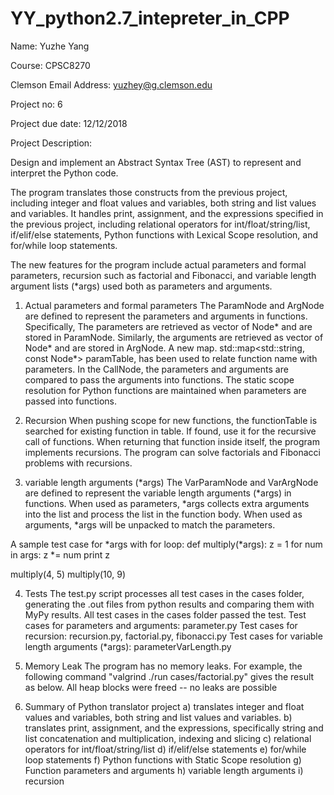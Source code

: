 # YY_python2.7_intepreter_in_CPP

Name: Yuzhe Yang

Course: CPSC8270

Clemson Email Address: yuzhey@g.clemson.edu

Project no: 6

Project due date: 12/12/2018

Project Description:

Design and implement an Abstract Syntax Tree (AST) to represent and interpret the Python code.

The program translates those constructs from the previous project, including integer and float values and variables, both string and list values and variables. It handles print, assignment, and the expressions specified in the previous project, including relational operators for int/float/string/list, if/elif/else statements, Python functions with Lexical Scope resolution, and for/while loop statements.

The new features for the program include actual parameters and formal parameters, recursion such as factorial and Fibonacci, and variable length argument lists (*args) used both as parameters and arguments.

1. Actual parameters and formal parameters
The ParamNode and ArgNode are defined to represent the parameters and arguments in functions. Specifically, The parameters are retrieved as vector of Node* and are stored in ParamNode. Similarly, the arguments are retrieved as vector of Node* and are stored in ArgNode. A new map. std::map<std::string, const Node*> paramTable, has been used to relate function name with parameters. In the CallNode, the parameters and arguments are compared to pass the arguments into functions. The static scope resolution for Python functions are maintained when parameters are passed into functions.

2. Recursion
When pushing scope for new functions, the functionTable is searched for existing function in table. If found, use it for the recursive call of functions. When returning that function inside itself, the program implements recursions. The program can solve factorials and Fibonacci problems with recursions.

3. variable length arguments (*args)
The VarParamNode and VarArgNode are defined to represent the variable length arguments (*args) in functions. When used as parameters, *args collects extra arguments into the list and process the list in the function body. When used as arguments, *args will be unpacked to match the parameters.

A sample test case for *args with for loop:
def multiply(*args):
    z = 1
    for num in args:
         z *= num
    print z

multiply(4, 5)
multiply(10, 9)

4. Tests
The test.py script processes all test cases in the cases folder, generating the .out files from python results and comparing them with MyPy results. All test cases in the cases folder passed the test.
Test cases for parameters and arguments: parameter.py
Test cases for recursion: recursion.py, factorial.py, fibonacci.py
Test cases for variable length arguments (*args): parameterVarLength.py

5. Memory Leak
The program has no memory leaks. For example, the following command "valgrind ./run cases/factorial.py" gives the result as below.
All heap blocks were freed -- no leaks are possible

6. Summary of Python translator project
	a) translates integer and float values and variables, both string and list values and variables.
	b) translates print, assignment, and the expressions, specifically string and list concatenation and multiplication, indexing and slicing
	c) relational operators for int/float/string/list
	d) if/elif/else statements
	e) for/while loop statements
	f) Python functions with Static Scope resolution
	g) Function parameters and arguments
	h) variable length arguments
	i) recursion
